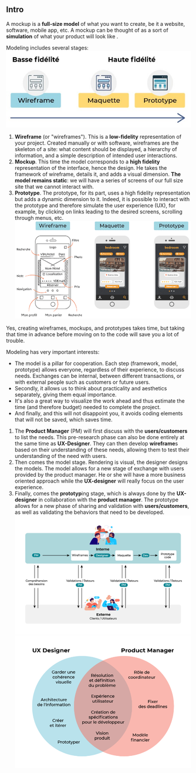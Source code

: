 ## Intro
A mockup is a **full-size model** of what you want to create, be it a website, software, mobile app, etc. A mockup can be thought of as a sort of **simulation** of what your product will look like .

Modeling includes several stages:
![Fig 1](img/fig_1.jpg)
1. **Wireframe** (or "wireframes"). This is a **low-fidelity** representation of your project. Created manually or with software, wireframes are the skeleton of a site: what content should be displayed, a hierarchy of information, and a simple description of intended user interactions.
2. **Mockup**. This time the model corresponds to a **high fidelity** representation of the interface, hence the design. He takes the framework of wireframe, details it, and adds a visual dimension. **The model remains static**: we will have a series of screens of our full size site that we cannot interact with.
3. **Prototype**. The prototype, for its part, uses a high fidelity representation but adds a dynamic dimension to it. Indeed, it is possible to interact with the prototype and therefore simulate the user experience (UX), for example, by clicking on links leading to the desired screens, scrolling through menus, etc.
![Fig 2](img/fig_2.gif)

Yes, creating wireframes, mockups, and prototypes takes time, but taking that time in advance before moving on to the code will save you a lot of trouble.

Modeling has very important interests:
- The model is a pillar for cooperation. Each step (framework, model, prototype) allows everyone, regardless of their experience, to discuss needs. Exchanges can be internal, between different transactions, or with external people such as customers or future users.
- Secondly, it allows us to think about practicality and aesthetics separately, giving them equal importance.
- It's also a great way to visualize the work ahead and thus estimate the time (and therefore budget) needed to complete the project.
- And finally, and this will not disappoint you, it avoids coding elements that will not be saved, which saves time.

1. The **Product Manager** (PM) will first discuss with the **users/customers** to list the needs. This pre-research phase can also be done entirely at the same time as **UX-Designer**. They can then develop **wireframe**s based on their understanding of these needs, allowing them to test their understanding of the need with users.
2. Then comes the model stage. Rendering is visual, the designer designs the models. The model allows for a new stage of exchange with users provided by the product manager. He or she will have a more business oriented approach while the **UX-designer** will really focus on the user experience.
3. Finally, comes the **prototyp**ing stage, which is always done by the **UX-designer** in collaboration with the **product manager**. The prototype allows for a new phase of sharing and validation with **users/customers**, as well as validating the behaviors that need to be developed.
![Fig 3](img/fig_3.png)
![Fig 4](img/fig_4.png)